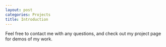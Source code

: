 ```yaml
---
layout: post
categories: Projects
title: Introduction
---
```


Feel free to contact me with any questions, and check out my project page for demos of my work.

